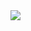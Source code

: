 <picture>
<source 
  srcset="https://github-readme-stats.vercel.app/api?username=Gebarito&show_icons=true&theme=dark"
  media="(prefers-color-scheme: dark)"
/>
<source
  srcset="https://github-readme-stats.vercel.app/api?username=Gebarito&show_icons=true"
  media="(prefers-color-scheme: light), (prefers-color-scheme: no-preference)"
/>
<img src="https://github-readme-stats.vercel.app/api?username=Gebarito&show_icons=true" />
</picture>
